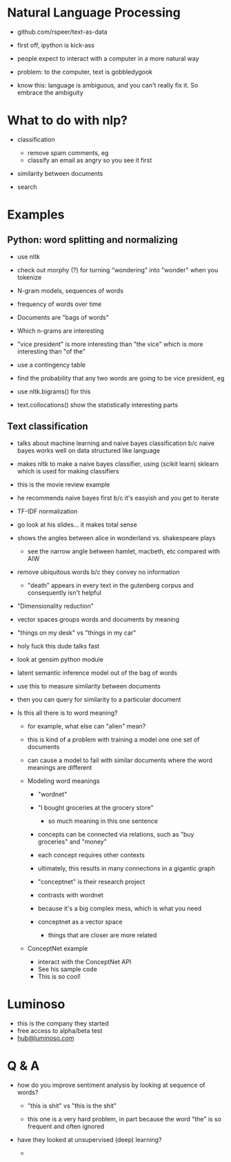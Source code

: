 # Natural Language Processing

- github.com/rspeer/text-as-data

- first off, ipython is kick-ass

- people expect to interact with a computer in a more natural way

- problem: to the computer, text is gobbledygook

- know this: language is ambiguous, and you can't really fix it. So embrace the ambiguity

# What to do with nlp?

 - classification
   - remove spam comments, eg
   - classify an email as angry so you see it first

 - similarity between documents
 - search


# Examples

## Python: word splitting and normalizing

 - use nltk
 - check out morphy (?) for turning "wondering" into "wonder" when you tokenize

- N-gram models, sequences of words
- frequency of words over time

- Documents are "bags of words"

- Which n-grams are interesting

 - "vice president" is more interesting than "the vice" which is more interesting than "of the"

 - use a contingency table
 - find the probability that any two words are going to be vice president, eg

 - use nltk.bigrams() for this
 - text.collocations() show the statistically interesting parts

## Text classification

 - talks about machine learning and naive bayes classification b/c naive bayes works well on data structured like language



 - makes nltk to make a naive bayes classifier, using (scikit learn) sklearn which is used for making classifiers
 - this is the movie review example
 - he recommends naive bayes first b/c it's easyish and you get to iterate


 - TF-IDF normalization

 - go look at his slides... it makes total sense

 - shows the angles between alice in wonderland vs. shakespeare plays
   - see the narrow angle between hamlet, macbeth, etc compared with AIW

 - remove ubiquitous words b/c they convey no information
   - "death" appears in every text in the gutenberg corpus and consequently isn't helpful

 - "Dimensionality reduction"

  - vector spaces groups words and documents by meaning

  - "things on my desk" vs "things in my car"

  - holy fuck this dude talks fast

  - look at gensim python module

  - latent semantic inference model out of the bag of words
  - use this to measure similarity between documents
  - then you can query for similarity to a particular document

- Is this all there is to word meaning?

  - for example, what else can "alien" mean?
  - this is kind of a problem with training a model one one set of documents
  - can cause a model to fail with similar documents where the word meanings are different

  - Modeling word meanings

    - "wordnet"


    - "I bought groceries at the grocery store"
      - so much meaning in this one sentence
    - concepts can be connected via relations, such as "buy groceries" and "money"
    - each concept requires other contexts
    - ultimately, this results in many connections in a gigantic graph
    -  "conceptnet" is their research project
      - contrasts with wordnet
      - because it's a big complex mess, which is what you need
    - conceptnet as a vector space
      - things that are closer are more related


  - ConceptNet example
    - interact with the ConceptNet API
    - See his sample code
    - This is so cool!

# Luminoso

  - this is the company they started
  - free access to alpha/beta test
  - hub@luminoso.com



# Q & A

 - how do you improve sentiment analysis by looking at sequence of words?
   - "this is shit" vs "this is the shit"

   - this one is a very hard problem, in part because the word "the" is so frequent and often ignored

 - have they looked at unsupervised (deep) learning?

   -



